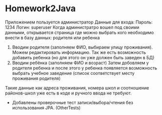 # Homework2Java
Приложением пользуется администратор
Данные для входа: 
Пароль: 1234
Логин: superuser
Когда администратро вошел под своими данными, открывается страница где можно выбрать кого необходимо внести в базу данных: родителя или ребенка

1. Вводим родителя (заполняем ФИО, выбираем улицу проживания). Можем редактировать информацию. 
	Так же есть возможность добавить ребенка (но для этого он уже должен быть заведен в БД)
2. Вводим ребёнка (заполняем ФИО и возраст) Затем добовляем у родителя ребенка 
	и после этого у ребенка появляется возможность выбрать учебное заведение (список соответствует  месту проживания родителя)

Такие данные как адреса проживания, номера школ и соотношение районов-школ уже есть в коде и ручного ввода не требуют.

+ Добавлены проверочные тест записи/выбора/чтения без использования JPA. (OtherTests) 
